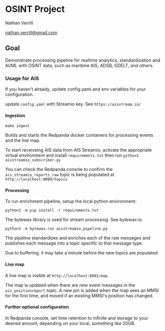 # OSINT Project

Nathan Verrill

nathan.verrill@gmail.com

## Goal

Demonstrate processing pipeline for realtime analytics, standardization and AI/ML with OSINT data, such as maritime AIS, ADSB, GDELT, and others.

### Usage for AIS

If you haven't already, update config.yaml and env variables for your configuration.

update `config.yaml` with Streamio key. See `https://aisstream.io/`

#### Ingestion

`make ingest`

Builds and starts the Redpanda docker containers for processing events and the live map.

To start receiveing AIS data from AIS Streamio, activate the appropriate virtual environment and install `requirements.txt` then run `python3 aisstreamio_subscriber.py`

You can check the Redpanda console to confirm the `ais_streamio_reports_raw` topic is being populated at `http://localhost:8080/topics`

#### Processing

To run enrichment pipeline, setup the local python environment:

`python3 -m pip install -r requirements.txt`

The bytewax library is used for stream processing. See bytewax.io.

`python3 -m bytewax.run aisstreamio_pipeline.py`

The pipeline standardizes and enriches each of the raw messages and publishes each message into a topic specific to that message type.

Due to buffering, it may take a minute before the new topics are populated.

#### Live map

A live map is visible at `http://localhost:8001/map`.

The map is updated when there are new event messages in the `ais_positionreport` topic. A new pin is added when the map sees an MMSI for the first time, and moved if an existing MMSI's position has changed.

#### Further optional configuration

In Redpanda console, set time retention to infinite and storage to your desired amount, depending on your local, something like 20GB.
